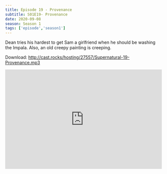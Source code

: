 ```yaml
---
title: Episode 19 - Provenance
subtitle: S01E19- Provenance
date: 2020-09-08
season: Season 1
tags: ['episode','season1']
---
```



Dean tries his hardest to get Sam a girlfriend when he should be washing the Impala. Also, an old creepy painting is creeping.

Download: <a href="http://cast.rocks/hosting/27557/Supernatural-19-Provenance.mp3" Alt="Supernatural Episode 19 - Provenance">http://cast.rocks/hosting/27557/Supernatural-19-Provenance.mp3</a>

<iframe src="https://cast.rocks/player/27557/Supernatural-19-Provenance.mp3?episodeTitle=Episode%2019%20-%20Provenence&podcastTitle=Couple%20of%20Idjits&episodeDate=September%208th%2C%202020&imageURL=https%3A%2F%2Fcast.rocks%2Fhosting%2F27557%2Ffeeds%2FCAURZ.jpg" style="border: none; min-height: 265px; max-height: 320px; max-width: 558px; min-width: 270px; width: 100%; height: 100%;" scrollbars="no"></iframe>

